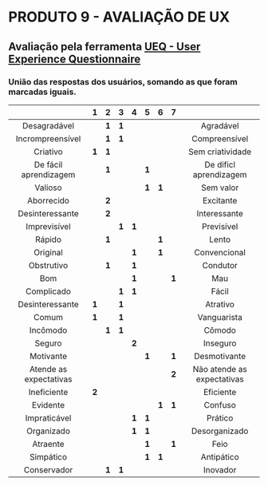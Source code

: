 # PRODUTO 9 - AVALIAÇÃO DE UX
## Avaliação pela ferramenta [UEQ - User Experience Questionnaire](https://www.ueq-online.org/)


### União das respostas dos usuários, somando as que foram marcadas iguais.
|                        |   1   |   2   |   3   |   4   |   5   |   6   |   7   |                            |
| :---:                  | :---: | :---: | :---: | :---: | :---: | :---: | :---: | :---:                      |
| Desagradável           |       | **1** | **1** |       |       |       |       | Agradável                  |
| Incrompreensível       |       | **1** | **1** |       |       |       |       | Compreensível              |
| Criativo               | **1** | **1** |       |       |       |       |       | Sem criatividade           |
| De fácil aprendizagem  |       | **1** |       |       | **1** |       |       | De dificl aprendizagem     |
| Valioso                |       |       |       |       | **1** | **1** |       | Sem valor                  |
| Aborrecido             |       | **2** |       |       |       |       |       | Excitante                  |
| Desinteressante        |       | **2** |       |       |       |       |       | Interessante               |
| Imprevisível           |       |       | **1** | **1** |       |       |       | Previsível                 |
| Rápido                 |       | **1** |       |       |       | **1** |       | Lento                      |
| Original               |       |       |       | **1** |       | **1** |       | Convencional               |
| Obstrutivo             |       | **1** |       | **1** |       |       |       | Condutor                   |
| Bom                    |       |       |       | **1** |       |       | **1** | Mau                        |
| Complicado             |       |       | **1** | **1** |       |       |       | Fácil                      |
| Desinteressante        | **1** |       | **1** |       |       |       |       | Atrativo                   |
| Comum                  | **1** |       | **1** |       |       |       |       | Vanguarista                |
| Incômodo               |       | **1** | **1** |       |       |       |       | Cômodo                     |
| Seguro                 |       |       |       | **2** |       |       |       | Inseguro                   |
| Motivante              |       |       |       |       | **1** |       | **1** | Desmotivante               |
| Atende as expectativas |       |       |       |       |       |       | **2** | Não atende as expectativas |
| Ineficiente            | **2** |       |       |       |       |       |       | Eficiente                  |
| Evidente               |       |       |       |       |       | **1** | **1** | Confuso                    |
| Impraticável           |       |       |       | **1** | **1** |       |       | Prático                    |
| Organizado             |       |       |       | **1** | **1** |       |       | Desorganizado              |
| Atraente               |       |       |       |       | **1** |       | **1** | Feio                       |
| Simpático              |       |       |       |       | **1** | **1** |       | Antipático                 |
| Conservador            |       | **1** | **1** |       |       |       |       | Inovador                   |
